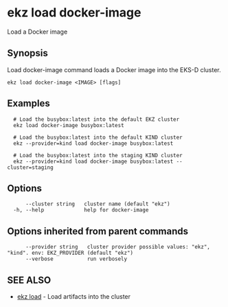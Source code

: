 # ekz load docker-image

Load a Docker image

## Synopsis

Load docker-image command loads a Docker image into the EKS-D cluster.

```text
ekz load docker-image <IMAGE> [flags]
```

## Examples

```text
  # Load the busybox:latest into the default EKZ cluster
  ekz load docker-image busybox:latest

  # Load the busybox:latest into the default KIND cluster
  ekz --provider=kind load docker-image busybox:latest

  # Load the busybox:latest into the staging KIND cluster
  ekz --provider=kind load docker-image busybox:latest --cluster=staging
```

## Options

```text
      --cluster string   cluster name (default "ekz")
  -h, --help             help for docker-image
```

## Options inherited from parent commands

```text
      --provider string   cluster provider possible values: "ekz", "kind". env: EKZ_PROVIDER (default "ekz")
      --verbose           run verbosely
```

## SEE ALSO

* [ekz load](ekz_load.md)     - Load artifacts into the cluster

